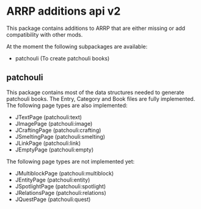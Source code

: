 # ARRP additions api v2

This package contains additions to ARRP that are either missing or add compatibility with other mods.

At the moment the following subpackages are available:

* patchouli (To create patchouli books)

## patchouli

This package contains most of the data structures needed to generate patchouli books.
The Entry, Category and Book files are fully implemented.
The following page types are also implemented:

* JTextPage (patchouli:text)
* JImagePage (patchouli:image)
* JCraftingPage (patchouli:crafting)
* JSmeltingPage (patchouli:smelting)
* JLinkPage (patchouli:link)
* JEmptyPage (patchouli:empty)

The following page types are not implemented yet:

* JMultiblockPage (patchouli:multiblock)
* JEntityPage (patchouli:entity)
* JSpotlightPage (patchouli:spotlight)
* JRelationsPage (patchouli:relations)
* JQuestPage (patchouli:quest)
